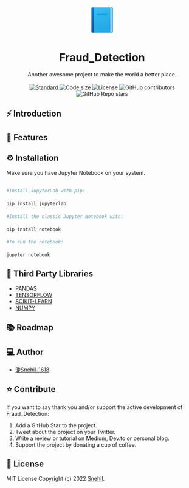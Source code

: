 <p align="center">
  <a href="https://github.com/iamsahebgiri/add-readme">
    <img alt="Fraud_Detection" height="80" src="https://raw.githubusercontent.com/iamsahebgiri/add-readme/main/static/add-readme.png">
  </a>
</p>
<h1 align="center">Fraud_Detection</h1>

<div align="center">
Another awesome project to make the world a better place.
</div>

<br />

<div align="center">
  <a href="https://standardjs.com">
    <img src="https://img.shields.io/badge/code%20style-standard-brightgreen.svg?style=flat-square"
      alt="Standard" />
  </a>
  
  <img src="https://img.shields.io/github/languages/code-size/Snehil-1618/Fraud_Detection?style=flat-square" alt="Code size" />

  <img src="https://img.shields.io/github/license/Snehil-1618/Fraud_Detection?style=flat-square" alt="License" />

  <img alt="GitHub contributors" src="https://img.shields.io/github/contributors/Snehil-1618/Fraud_Detection?style=flat-square">

  <img alt="GitHub Repo stars" src="https://img.shields.io/github/stars/Snehil-1618/Fraud_Detection?style=social">
</div>

## ⚡️ Introduction



## 🎯 Features

## ⚙️ Installation

Make sure you have Jupyter Notebook on your system.


```bash 

#Install JupyterLab with pip:

pip install jupyterlab

#Install the classic Jupyter Notebook with:

pip install notebook

#To run the notebook:

jupyter notebook

```

## 🌱 Third Party Libraries

- [PANDAS](https://pandas.pydata.org/)
- [TENSORFLOW](https://github.com/facebook/react)
- [SCIKIT-LEARN](https://scikit-learn.org)
- [NUMPY](https://numpy.org/)

## 📚️ Roadmap


## ‎‍💻 Author

- [@Snehil-1618](https://github.com/Snehil-1618)

## ⭐️ Contribute

If you want to say thank you and/or support the active development of Fraud_Detection:

1. Add a GitHub Star to the project.
2. Tweet about the project on your Twitter.
3. Write a review or tutorial on Medium, Dev.to or personal blog.
4. Support the project by donating a cup of coffee.

## 🧾 License

MIT License Copyright (c) 2022 [Snehil](https://github.com/Snehil-1618).
